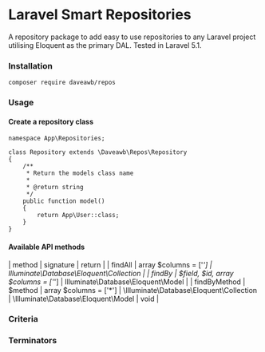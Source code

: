 # Laravel Smart Repositories

A repository package to add easy to use repositories to any Laravel project utilising Eloquent as the primary DAL. Tested in Laravel 5.1.

### Installation
`composer require daveawb/repos`

### Usage
#### Create a repository class
````
namespace App\Repositories;

class Repository extends \Daveawb\Repos\Repository
{
    /**
     * Return the models class name
     *
     * @return string
     */
    public function model()
    {
        return App\User::class;
    }
}
````

#### Available API methods
| method | signature | return |
| findAll | array $columns = ['*'] | Illuminate\Database\Eloquent\Collection |
| findBy  | $field, $id, array $columns = ['*'] | Illuminate\Database\Eloquent\Model |
| findByMethod | $method | array $columns = ['*'] | \Illuminate\Database\Eloquent\Collection | \Illuminate\Database\Eloquent\Model | void |

### Criteria

### Terminators